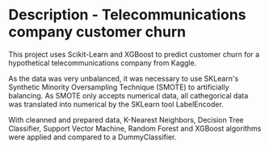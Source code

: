 # Description - Telecommunications company customer churn

This project uses Scikit-Learn and XGBoost to predict customer churn for a hypothetical telecommunications company from Kaggle. 

As the data was very unbalanced, it was necessary to use SKLearn's Synthetic Minority Oversampling Technique (SMOTE) to artificially balancing. As SMOTE only accepts numerical data, all cathegorical data was translated into numerical by the SKLearn tool LabelEncoder.

With cleanned and prepared data, K-Nearest Neighbors, Decision Tree Classifier, Support Vector Machine, Random Forest and XGBoost algorithms were applied and compared to a DummyClassifier.
